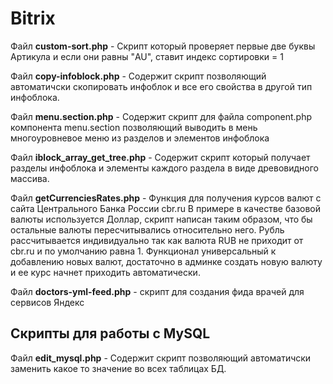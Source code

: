 # Bitrix


Файл <b>custom-sort.php</b> - Скрипт который проверяет первые две буквы Артикула и если они равны "AU", ставит индекс сортировки = 1

Файл <b>copy-infoblock.php</b> - Содержит скрипт позволяющий автоматичски скопировать инфоблок и все его свойства в другой тип инфоблока.

Файл <b>menu.section.php</b> - Содержит скрипт для файла component.php компонента menu.section позволяющий выводить в мень многоуровневое меню из разделов и элементов инфоблока

Файл <b>iblock_array_get_tree.php</b> - Содержит скрипт который получает разделы инфоблока и элементы каждого раздела в виде древовидного массива.

Файл <b>getCurrenciesRates.php</b> - Функция для получения курсов валют с сайта Центрального Банка России cbr.ru
В примере в качестве базовой валюты используется Доллар, скрипт написан таким образом, что бы остальные валюты пересчитывались относительно него. Рубль рассчитывается индивидуально так как валюта RUB не приходит от cbr.ru и по умолчанию равна 1.
Функционал универсальный к добавлению новых валют, достаточно в админке создать новую валюту и ее курс начнет приходить автоматически.

Файл <b>doctors-yml-feed.php</b> - скрипт для создания фида врачей для сервисов Яндекс

<h2>Скрипты для работы с MySQL</h2>

Файл <b>edit_mysql.php</b> - Содержит скрипт позволяющий автоматичски заменить какое то значение во всех таблицах БД.



